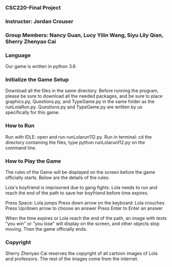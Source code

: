 ### CSC220-Final Project
### Instructor: Jordan Crouser
### Group Members: Nancy Guan, Lucy Yilin Wang, Siyu Lily Qian, Sherry Zhenyao Cai 

### Language
Our game is written in python 3.6

### Initialize the Game Setup
Download all the files in the same directory.
Before running the program, please be sure to download all the needed packages, and be sure to place graphics.py, Questions.py, and TypeGame.py in the same folder as the runLolaRun.py.
Questions.py and TypeGame.py are written by us specifically for this game.  

### How to Run
Run with IDLE: open and run runLolarun112.py.
Run in terminal: cd the directory containing the files, type python runLolarun112.py on the command line.

### How to Play the Game
The rules of the Game will be displayed on the screen before the game officially starts. 
Below are the details of the rules: 

Lola's boyfriend is imprisoned due to gang fights. 
Lola needs to run and reach the end of the path to save her boyfriend before time expires.  

Press Space: Lola jumps 
Press down arrow on the keyboard: Lola crouches 
Press Up/down arrow to choose an answer 
Press Enter to Enter an answer

When the time expires or Lola reach the end of the path, an image with texts "you win" or "you lose" will display on the screen, and other objects stop moving. Then the game officially ends. 

### Copyright 
Sherry Zhenyao Cai reserves the copyright of all cartoon images of Lola and professors.
The rest of the images come from the internet. 